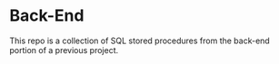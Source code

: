 # Back-End
This repo is a collection of SQL stored procedures from the back-end portion of a previous project.
